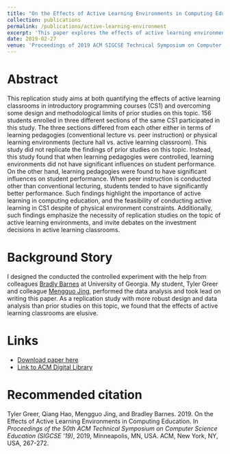 ```yaml
---
title: "On the Effects of Active Learning Environments in Computing Education"
collection: publications
permalink: /publications/active-learning-environment
excerpt: 'This paper explores the effects of active learning environments on CS student performance through a controlled experiment.'
date: 2019-02-27
venue: 'Proceedings of 2019 ACM SIGCSE Technical Symposium on Computer Science Education'
---
```


Abstract
======
This replication study aims at both quantifying the effects of active learning classrooms in introductory programming courses (CS1) and overcoming some design and methodological limits of prior studies on this topic. 156 students enrolled in three different sections of the same CS1 participated in this study. The three sections differed from each other either in terms of learning pedagogies (conventional lecture vs. peer instruction) or physical learning environments (lecture hall vs. active learning classroom). This study did not replicate the findings of prior studies on this topic. Instead, this study found that when learning pedagogies were controlled, learning environments did not have significant influences on student performance. On the other hand, learning pedagogies were found to have significant influences on student performance. When peer instruction is conducted other than conventional lecturing, students tended to have significantly better performance. Such findings highlight the importance of active learning in computing education, and the feasibility of conducting active learning in CS1 despite of physical environment constraints. Additionally, such findings emphasize the necessity of replication studies on the topic of active learning environments, and invite debates on the investment decisions in active learning classrooms.

Background Story
======
I designed the conducted the controlled experiment with the help from colleagues [Bradly Barnes](https://www.cs.uga.edu/directory/people/brad-barnes) at University of Georgia. My student, Tyler Greer and colleague [Mengguo Jing](https://sohe.wisc.edu/graduate-students/meet-our-graduate-students/human-development-and-family-studies-graduate-students/mengguo-jing/), performed the data analysis and took lead on writing this paper. As a replication study with more robust design and data analysis than prior studies on this topic, we found that the effects of active learning classrooms are elusive.

Links
======
* [Download paper here](http://qhao.info/downloads/sigcse-2019.pdf)
* [Link to ACM Digital Library](https://dl.acm.org/citation.cfm?id=3287345)

Recommended citation
======
Tyler Greer, Qiang Hao, Mengguo Jing, and Bradley Barnes. 2019. On the Effects of Active Learning Environments in Computing Education. In *Proceedings of the 50th ACM Technical Symposium on Computer Science Education (SIGCSE ’19)*, 2019, Minneapolis, MN, USA. ACM, New York, NY, USA, 267-272.
